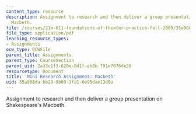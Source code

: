 ```yaml
---
content_type: resource
description: Assignment to research and then deliver a group presentation on Shakespeare's
  Macbeth.
file: /courses/21m-611-foundations-of-theater-practice-fall-2009/35a968dabb209b691fa16e95dae13d0a_MIT21M_611F09_macbeth.pdf
file_type: application/pdf
learning_resource_types:
- Assignments
ocw_type: OCWFile
parent_title: Assignments
parent_type: CourseSection
parent_uid: 2a33c1f3-620e-8d1f-eb0b-791e7076de38
resourcetype: Document
title: 'Mini Research Assignment: Macbeth'
uid: 35a968da-bb20-9b69-1fa1-6e95dae13d0a
---
```

Assignment to research and then deliver a group presentation on Shakespeare's Macbeth.

